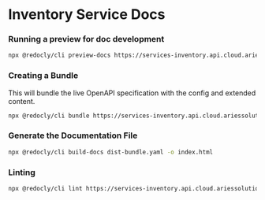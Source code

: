 # Inventory Service Docs

### Running a preview for doc development

```bash
npx @redocly/cli preview-docs https://services-inventory.api.cloud.ariessolutions.io/v3/api-docs
```

### Creating a Bundle
This will bundle the live OpenAPI specification with the config and extended content.

```bash
npx @redocly/cli bundle https://services-inventory.api.cloud.ariessolutions.io/v3/api-docs -o dist-bundle.yaml
```

### Generate the Documentation File

```bash
npx @redocly/cli build-docs dist-bundle.yaml -o index.html
```

### Linting

```bash
npx @redocly/cli lint https://services-inventory.api.cloud.ariessolutions.io/v3/api-docs
```